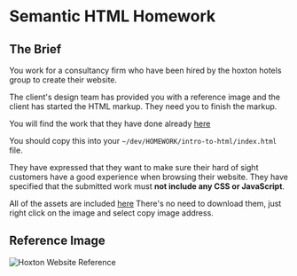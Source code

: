# Semantic HTML Homework

## The Brief

You work for a consultancy firm who have been hired by the hoxton hotels group to create their website.

The client's design team has provided you with a reference image and the client has started the HTML markup. They need you to finish the markup.

You will find the work that they have done already [here][2]

You should copy this into your `~/dev/HOMEWORK/intro-to-html/index.html` file.

They have expressed that they want to make sure their hard of sight customers have a good experience when browsing their website. They have specified that the submitted work must **not include any CSS or JavaScript**.

All of the assets are included [here][1]
There's no need to download them, just right click on the image and select copy image address.

## Reference Image

![Hoxton Website Reference](./assets/reference_img.png)

[1]: ./assets
[2]: ./index.html
